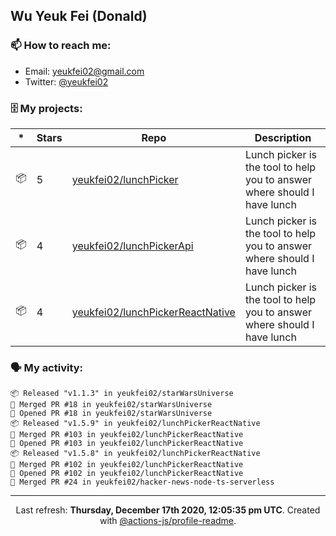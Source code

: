 ## Wu Yeuk Fei (Donald)

### 📫 How to reach me:

- Email: [yeukfei02@gmail.com](yeukfei02@gmail.com)
- Twitter: [@yeukfei02](https://twitter.com/yeukfei02)

### 🗄 My projects:

|*|Stars|Repo|Description|
|---|---|---|---|
| 📦 | 5 | [yeukfei02/lunchPicker](https://github.com/yeukfei02/lunchPicker) | Lunch picker is the tool to help you to answer where should I have lunch |
| 📦 | 4 | [yeukfei02/lunchPickerApi](https://github.com/yeukfei02/lunchPickerApi) | Lunch picker is the tool to help you to answer where should I have lunch |
| 📦 | 4 | [yeukfei02/lunchPickerReactNative](https://github.com/yeukfei02/lunchPickerReactNative) | Lunch picker is the tool to help you to answer where should I have lunch |

### 🗣 My activity:

```
📦 Released "v1.1.3" in yeukfei02/starWarsUniverse
🎉 Merged PR #18 in yeukfei02/starWarsUniverse
💪 Opened PR #18 in yeukfei02/starWarsUniverse
📦 Released "v1.5.9" in yeukfei02/lunchPickerReactNative
🎉 Merged PR #103 in yeukfei02/lunchPickerReactNative
💪 Opened PR #103 in yeukfei02/lunchPickerReactNative
📦 Released "v1.5.8" in yeukfei02/lunchPickerReactNative
🎉 Merged PR #102 in yeukfei02/lunchPickerReactNative
💪 Opened PR #102 in yeukfei02/lunchPickerReactNative
🎉 Merged PR #24 in yeukfei02/hacker-news-node-ts-serverless
```

<!-- <img src="https://github-readme-stats.vercel.app/api?username=yeukfei02&show_icons=true&count_private=true&theme=radical" />

<img src="https://github-readme-stats.vercel.app/api/top-langs/?username=yeukfei02&theme=radical" /> -->

---

<p align="center">Last refresh: <b>Thursday, December 17th 2020, 12:05:35 pm UTC</b>. Created with <a href=https://github.com/marketplace/actions/profile-readme>@actions-js/profile-readme</a>.</p>
